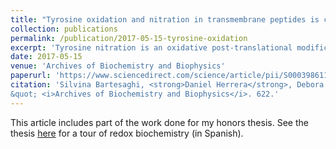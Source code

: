 ```yaml
---
title: "Tyrosine oxidation and nitration in transmembrane peptides is connected to lipid peroxidation"
collection: publications
permalink: /publication/2017-05-15-tyrosine-oxidation
excerpt: 'Tyrosine nitration is an oxidative post-translational modification that can occur in proteins associated to hydrophobic bio-structures such as membranes and lipoproteins. In this work, we studied tyrosine nitration in membranes using a model system consisting of liposomes with pre-incorporated tyrosine-containing 23 amino acid transmembrane peptides.'
date: 2017-05-15
venue: 'Archives of Biochemistry and Biophysics'
paperurl: 'https://www.sciencedirect.com/science/article/pii/S0003986116304763'
citation: 'Silvina Bartesaghi, <strong>Daniel Herrera</strong>, Debora M. Martinez, Ariel Petruk, Veronica Demicheli, Madia Trujillo, Marcelo A. Marti, Dario A. Estrín, Rafael Radi (2017). &quot;Tyrosine oxidation and nitration in transmembrane peptides is connected to lipid peroxidation
&quot; <i>Archives of Biochemistry and Biophysics</i>. 622.'
---
```


This article includes part of the work done for my honors thesis. See the thesis [here](../files/Daniel_Herrera_honors_thesis.pdf) for a tour of redox biochemistry (in Spanish).

